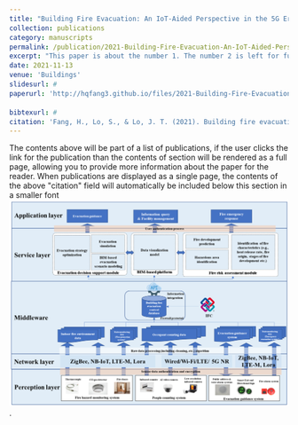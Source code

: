 ```yaml
---
title: "Building Fire Evacuation: An IoT-Aided Perspective in the 5G Era"
collection: publications
category: manuscripts
permalink: /publication/2021-Building-Fire-Evacuation-An-IoT-Aided-Perspective-in-the-5G-Era
excerpt: "This paper is about the number 1. The number 2 is left for future work. Short description of portfolio item Short description of portfolio item number 1<br/><img src='/images/2021-buildings.png'>"
date: 2021-11-13
venue: 'Buildings'
slidesurl: #
paperurl: 'http://hqfang3.github.io/files/2021-Building-Fire-Evacuation-An-IoT-Aided-Perspective-in-the-5G-Era.pdf'

bibtexurl: #
citation: 'Fang, H., Lo, S., & Lo, J. T. (2021). Building fire evacuation: An IoT-aided perspective in the 5G era. Buildings, 11(12), 643.'
---
```

The contents above will be part of a list of publications, if the user clicks the link for the publication than the contents of section will be rendered as a full page, allowing you to provide more information about the paper for the reader. When publications are displayed as a single page, the contents of the above "citation" field will automatically be included below this section in a smaller font <br/><img src='/images/2021-buildings.png'>.

